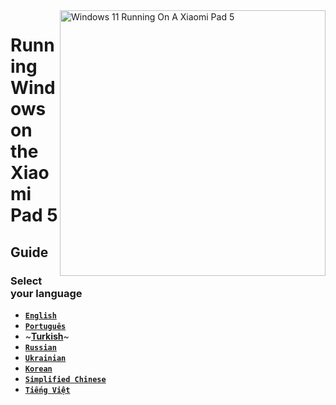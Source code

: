 <img align="right" src="https://raw.githubusercontent.com/erdilS/Port-Windows-11-Xiaomi-Pad-5/main/nabu.png" width="425" alt="Windows 11 Running On A Xiaomi Pad 5">

# Running Windows on the Xiaomi Pad 5

## Guide

### Select your language

- [**`English`**](/README.md)
- [**`Português`**](Portuguese/README-PT.md)
- ~[**Turkish**](Turkish/README-tr.md)~
- [**`Russian`**](Russian/README-RU.md)
- [**`Ukrainian`**](Ukrainian/README-uk.md)
- [**`Korean`**](Korean/README-KO.md)
- [**`Simplified Chinese`**](https://github.com/erdilS/Port-Windows-11-Xiaomi-Pad-5/blob/main/guide/Simplified%20Chinese/README-CN.md)
- [**`Tiếng Việt`**](Vietnamese/README-vi.md)



